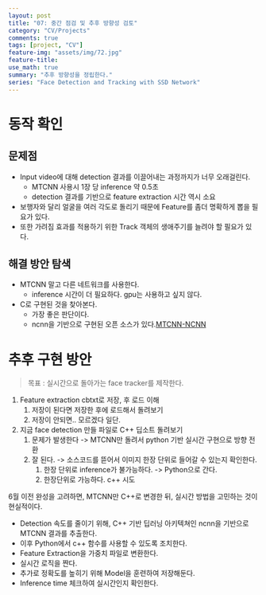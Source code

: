 ```yaml
---
layout: post
title: "07: 중간 점검 및 추후 방향성 검토"
category: "CV/Projects"
comments: true
tags: [project, "CV"]
feature-img: "assets/img/72.jpg"
feature-title:
use_math: true
summary: "추후 방향성을 정립한다."
series: "Face Detection and Tracking with SSD Network"
---
```

# 동작 확인



## 문제점

* Input video에 대해 detection 결과를 이끌어내는 과정까지가 너무 오래걸린다.
  * MTCNN 사용시 1장 당 inference 약 0.5초
  * detection 결과를 기반으로 feature extraction 시간 역시 소요
* 보행자와 달리 얼굴을 여러 각도로 돌리기 때문에 Feature를 좀더 명확하게 뽑을 필요가 있다.
* 또한 가려짐 효과를 적용하기 위한 Track 객체의 생애주기를 늘려야 할 필요가 있다.


## 해결 방안 탐색

* MTCNN 말고 다른 네트워크를 사용한다.
  * inference 시간이 더 필요하다. gpu는 사용하고 싶지 않다.
* C로 구현된 것을 찾아본다.
  * 가장 좋은 판단이다.
  * ncnn을 기반으로 구현된 오픈 소스가 있다.[MTCNN-NCNN](https://github.com/LicheeX/MTCNN-NCNN)

# 추후 구현 방안
> 목표 : 실시간으로 돌아가는 face tracker를 제작한다.

1. Feature extraction cbtxt로 저장, 후 로드 이해
   1. 저장이 된다면 저장한 후에 로드해서 돌려보기
   2. 저장이 안되면.. 모르겠다 일단.
2. 지금 face detection 만들 파일로 C++ 딥소트 돌려보기
   1. 문제가 발생한다 -> MTCNN만 돌려서 python 기반 실시간 구현으로 방향 전환
   2. 잘 된다. -> 소스코드를 뜯어서 이미지 한장 단위로 들어갈 수 있는지 확인한다.
      1. 한장 단위로 inference가 불가능하다. -> Python으로 간다.
      2. 한장단위로 가능하다. c++ 시도

6월 이전 완성을 고려하면, MTCNN만 C++로 변경한 뒤, 실시간 방법을 고민하는 것이 현실적이다.


* Detection 속도를 줄이기 위해, C++ 기반 딥러닝 아키텍쳐인 ncnn을 기반으로 MTCNN 결과를 추출한다.
* 이후 Python에서 c++ 함수를 사용할 수 있도록 조치한다.
* Feature Extraction을 가중치 파일로 변환한다.
* 실시간 로직을 짠다.
* 추가로 정확도를 높히기 위해 Model을 훈련하여 저장해둔다.
* Inference time 체크하여 실시간인지 확인한다.
